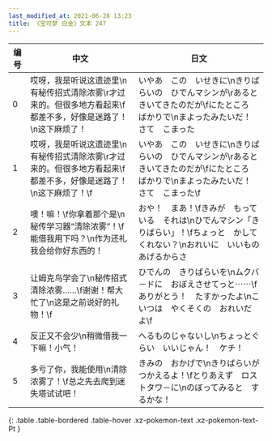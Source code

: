 ```yaml
---
last_modified_at: 2021-06-28 13:23
title: 《宝可梦 白金》文本 247
---
```

| 编号 | 中文 | 日文 |
| ---- | ---- | ---- |
| 0 | 哎呀，我是听说这遗迹里\n有秘传招式清除浓雾\r才过来的。但很多地方看起来\f都差不多，好像是迷路了！\n这下麻烦了！ | いやあ　この　いせきに\nきりばらいの　ひでんマシンが\rあると　きいてきたのだが\fにたところ　ばかりで\nまよったみたいだ！　さて　こまった |
| 1 | 哎呀，我是听说这遗迹里\n有秘传招式清除浓雾\r才过来的。但很多地方看起来\f都差不多，好像是迷路了！\n这下麻烦了！\f | いやあ　この　いせきに\nきりばらいの　ひでんマシンが\rあると　きいてきたのだが\fにたところ　ばかりで\nまよったみたいだ！　さて　こまった\f |
| 2 | 噢！嘛！\f你拿着那个是\n秘传学习器“清除浓雾”！\f能借我用下吗？\n作为还礼我会给你好东西的！ | おや！　まあ！\fきみが　もっている　それは\nひでんマシン「きりばらい」！\fちょっと　かしてくれない？\nおれいに　いいもの　あげるからさ |
| 3 | 让姆克鸟学会了\n秘传招式清除浓雾……\f谢谢！帮大忙了\n这是之前说好的礼物！\f | ひでんの　きりばらいを\nムクバ－ドに　おぼえさせてっと⋯⋯\fありがとう！　たすかったよ\nこいつは　やくそくの　おれいだよ\f |
| 4 | 反正又不会少\n稍微借我一下嘛！小气！ | へるものじゃないし\nちょっとぐらい　いいじゃん！　ケチ！ |
| 5 | 多亏了你，我能使用\n清除浓雾了！\f总之先去爬到迷失塔试试吧！ | きみの　おかげで\nきりばらいが　つかえるよ！\fとりあえず　ロストタワ－に\nのぼってみると　するかな！ |
{: .table .table-bordered .table-hover .xz-pokemon-text .xz-pokemon-text-Pt }